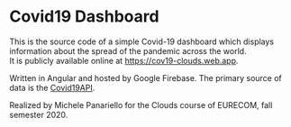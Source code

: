 # Covid19 Dashboard
This is the source code of a simple Covid-19 dashboard which displays information about the spread of the pandemic across the world.  
It is publicly available online at https://cov19-clouds.web.app.

Written in Angular and hosted by Google Firebase. The primary source of data is the [Covid19API](https://covid19api.com/).

Realized by Michele Panariello for the Clouds course of EURECOM, fall semester 2020.
